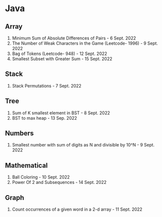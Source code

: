 # Java

## Array

1. Minimum Sum of Absolute Differences of Pairs  - 6 Sept. 2022
2. The Number of Weak Characters in the Game (Leetcode- 1996) - 9 Sept. 2022
3. Bag of Tokens (Leetcode- 948)   - 12 Sept. 2022
4. Smallest Subset with Greater Sum   -  15 Sept. 2022

## Stack
1. Stack Permutations   - 7 Sept. 2022


## Tree
1. Sum of K smallest element in BST  -  8 Sept. 2022
2. BST to max heap  -  13 Sep. 2022

## Numbers
1. Smallest number with sum of digits as N and divisible by 10^N  - 9 Sept. 2022

## Mathematical
1. Ball Coloring   - 10 Sept. 2022
2. Power Of 2 and Subsequences    -  14 Sept. 2022

## Graph
1. Count occurrences of a given word in a 2-d array   -  11 Sept. 2022
